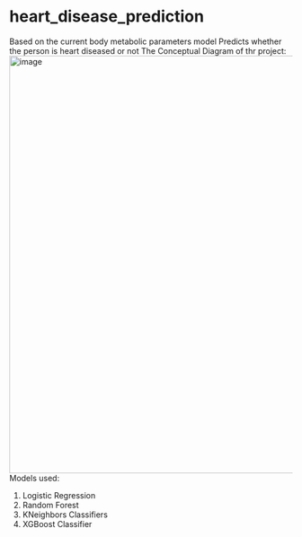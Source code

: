 # heart_disease_prediction
Based on the current body metabolic parameters model Predicts whether the person is heart diseased or not
The Conceptual Diagram of thr project:
<img width="744" alt="image" src="https://user-images.githubusercontent.com/85556510/183453282-30865714-6381-4ad4-859c-bfc41032ad63.png">
Models used: 
1. Logistic Regression
2. Random Forest
3. KNeighbors Classifiers
4. XGBoost Classifier
